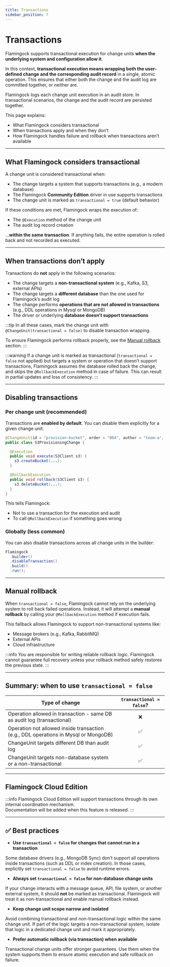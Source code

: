 ```yaml
---
title: Transactions
sidebar_position: 7
---
```


# Transactions

Flamingock supports transactional execution for change units **when the underlying system and configuration allow it**.

In this context, **transactional execution means wrapping both the user-defined change and the corresponding audit record** in a single, atomic operation. This ensures that either both the change and the audit log are committed together, or neither are.

Flamingock logs each change unit execution in an audit store. In transactional scenarios, the change and the audit record are persisted together.

This page explains:
- What Flamingock considers transactional
- When transactions apply and when they don’t
- How Flamingock handles failure and rollback when transactions aren’t available

---

## What Flamingock considers transactional

A change unit is considered transactional when:

- The change targets a system that supports transactions (e.g., a modern database)
- The Flamingock **Community Edition** driver in use supports transactions
- The change unit is marked as `transactional = true` (default behavior)

If these conditions are met, Flamingock wraps the execution of:
- The `@Execution` method of the change unit
- The audit log record creation

...**within the same transaction**. If anything fails, the entire operation is rolled back and not recorded as executed.

---

## When transactions don’t apply

Transactions do **not** apply in the following scenarios:

- The change targets a **non-transactional system** (e.g., Kafka, S3, external APIs)
- The change targets a **different database** than the one used for Flamingock’s audit log
- The change performs **operations that are not allowed in transactions** (e.g., DDL operations in Mysql or MongoDB)
- The driver or underlying **database doesn’t support transactions**

:::tip
In all these cases, mark the change unit with `@ChangeUnit(transactional = false)` to disable transaction wrapping.

To ensure Flamingock performs rollback properly, see the [Manual rollback](#manual-rollback) section.
:::

:::warning
If a change unit is marked as transactional (`transactional = false` not applied) but targets a system or operation that doesn’t support transactions, Flamingock assumes the database rolled back the change, and skips the `@RollbackExecution` method in case of failure. This can result in partial updates and loss of consistency.
:::

---

## Disabling transactions

### Per change unit (recommended)

Transactions are **enabled by default**. You can disable them explicitly for a given change unit:

```java
@ChangeUnit(id = "provision-bucket", order = "004", author = "team-a", transactional = false)
public class S3ProvisioningChange {

  @Execution
  public void execute(S3Client s3) {
    s3.createBucket(...);
  }

  @RollbackExecution
  public void rollback(S3Client s3) {
    s3.deleteBucket(...);
  }
}
```

This tells Flamingock:
- Not to use a transaction for the execution and audit
- To call `@RollbackExecution` if something goes wrong

### Globally (less common)

You can also disable transactions across all change units in the builder:

```java
Flamingock
  .builder()
  .disableTransaction()
  .build()
  .run();
```

---

## Manual rollback

When `transactional = false`, Flamingock cannot rely on the underlying system to roll back failed operations. Instead, it will attempt a **manual rollback** by calling your `@RollbackExecution` method if execution fails.

This fallback allows Flamingock to support non-transactional systems like:

- Message brokers (e.g., Kafka, RabbitMQ)
- External APIs
- Cloud infrastructure

:::info
You are responsible for writing reliable rollback logic. Flamingock cannot guarantee full recovery unless your rollback method safely restores the previous state.
:::

---

## Summary: when to use `transactional = false`

| Type of change                                                                      | `transactional = false`? |
|-------------------------------------------------------------------------------------|:------------------------:|
| Operation allowed in transaction - same DB as audit log (transactional)             |            ❌             |
| Operation not allowed inside transaction (e.g., DDL operations in Mysql or MongoDB) |            ✅             |
| ChangeUnit targets different DB than audit log                                      |            ✅             |
| ChangeUnit targets non-database system or a non-transactional                       |            ✅             |

---

## Flamingock Cloud Edition

:::info
Flamingock Cloud Edition will support transactions through its own internal coordination mechanism.  
Documentation will be added when this feature is released.
:::

---

## :white_check_mark: Best practices

-  **Use `transactional = false` for changes that cannot run in a transaction**

Some database drivers (e.g., MongoDB Sync) don’t support all operations inside transactions (such as DDL or index creation). In those cases, explicitly set `transactional = false` to avoid runtime errors.

- **Always set `transactional = false` for non-database change units**

If your change interacts with a message queue, API, file system, or another external system, it should **not** be marked as transactional. Flamingock will treat it as non-transactional and enable manual rollback instead.

-  **Keep change unit scope narrow and isolated**

Avoid combining transactional and non-transactional logic within the same change unit. If part of the logic targets a non-transactional system, isolate that logic in a dedicated change unit and mark it appropriately.

- **Prefer automatic rollback (via transaction) when available**

Transactional change units offer stronger guarantees. Use them when the system supports them to ensure atomic execution and safe rollback on failure.